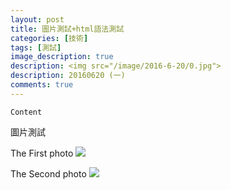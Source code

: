 ```yaml
---
layout: post
title: 圖片測試+html語法測試
categories: [技術]
tags: [測試]
image_description: true
description: <img src="/image/2016-6-20/0.jpg">
description: 20160620 (一)
comments: true
---
```


 `Content`
 
  
 圖片測試
 
 The First photo
 <img src="{{ site.baseurl }}/image/2015-6-20/0.jpg">
 
 
 
 
 The Second photo
 <img src="{{ site.baseurl }}/image/2015-6-20/1.jpg">
 